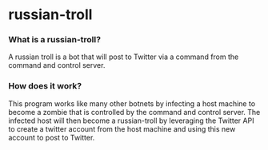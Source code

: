 # russian-troll
### What is a russian-troll?
A russian troll is a bot that will post to Twitter via a command from the command and control server.
### How does it work?
This program works like many other botnets by infecting a host machine to become a zombie that is controlled by the command and control server. The infected host will then become a russian-troll by leveraging the Twitter API to create a twitter account from the host machine and using this new account to post to Twitter.
